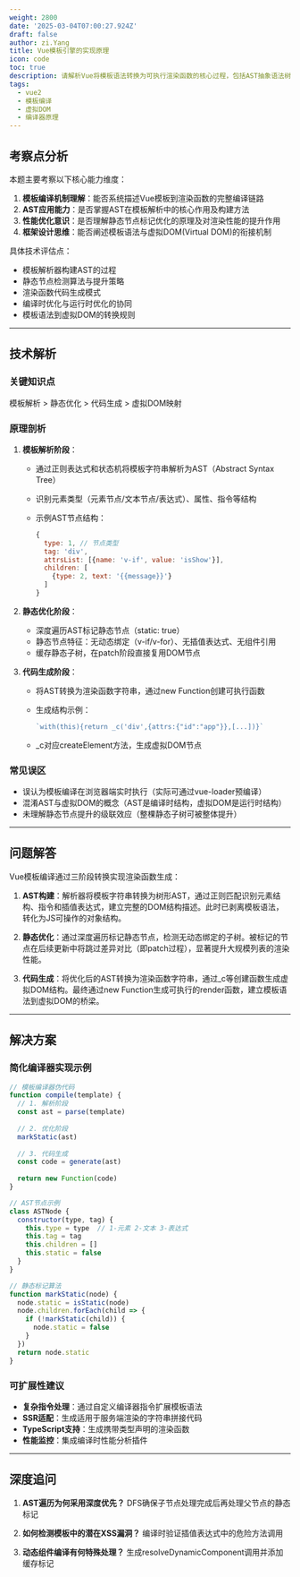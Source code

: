 ```yaml
---
weight: 2800
date: '2025-03-04T07:00:27.924Z'
draft: false
author: zi.Yang
title: Vue模板引擎的实现原理
icon: code
toc: true
description: 请解析Vue将模板语法转换为可执行渲染函数的核心过程，包括AST抽象语法树构建、静态节点优化、代码生成等关键环节的作用。
tags:
  - vue2
  - 模板编译
  - 虚拟DOM
  - 编译器原理
---
```




## 考察点分析

本题主要考察以下核心能力维度：

1. **模板编译机制理解**：能否系统描述Vue模板到渲染函数的完整编译链路
2. **AST应用能力**：是否掌握AST在模板解析中的核心作用及构建方法
3. **性能优化意识**：是否理解静态节点标记优化的原理及对渲染性能的提升作用
4. **框架设计思维**：能否阐述模板语法与虚拟DOM(Virtual DOM)的衔接机制

具体技术评估点：

- 模板解析器构建AST的过程
- 静态节点检测算法与提升策略
- 渲染函数代码生成模式
- 编译时优化与运行时优化的协同
- 模板语法到虚拟DOM的转换规则

---

## 技术解析

### 关键知识点

模板解析 > 静态优化 > 代码生成 > 虚拟DOM映射

### 原理剖析

1. **模板解析阶段**：
   - 通过正则表达式和状态机将模板字符串解析为AST（Abstract Syntax Tree）
   - 识别元素类型（元素节点/文本节点/表达式）、属性、指令等结构
   - 示例AST节点结构：

     ```javascript
     {
       type: 1, // 节点类型
       tag: 'div',
       attrsList: [{name: 'v-if', value: 'isShow'}],
       children: [
         {type: 2, text: '{{message}}'}
       ]
     }
     ```

2. **静态优化阶段**：
   - 深度遍历AST标记静态节点（static: true）
   - 静态节点特征：无动态绑定（v-if/v-for）、无插值表达式、无组件引用
   - 缓存静态子树，在patch阶段直接复用DOM节点

3. **代码生成阶段**：
   - 将AST转换为渲染函数字符串，通过new Function创建可执行函数
   - 生成结构示例：

     ```javascript
     `with(this){return _c('div',{attrs:{"id":"app"}},[...])}`
     ```

   - _c对应createElement方法，生成虚拟DOM节点

### 常见误区

- 误认为模板编译在浏览器端实时执行（实际可通过vue-loader预编译）
- 混淆AST与虚拟DOM的概念（AST是编译时结构，虚拟DOM是运行时结构）
- 未理解静态节点提升的级联效应（整棵静态子树可被整体提升）

---

## 问题解答

Vue模板编译通过三阶段转换实现渲染函数生成：

1. **AST构建**：解析器将模板字符串转换为树形AST，通过正则匹配识别元素结构、指令和插值表达式，建立完整的DOM结构描述。此时已剥离模板语法，转化为JS可操作的对象结构。

2. **静态优化**：通过深度遍历标记静态节点，检测无动态绑定的子树。被标记的节点在后续更新中将跳过差异对比（即patch过程），显著提升大规模列表的渲染性能。

3. **代码生成**：将优化后的AST转换为渲染函数字符串，通过_c等创建函数生成虚拟DOM结构。最终通过new Function生成可执行的render函数，建立模板语法到虚拟DOM的桥梁。

---

## 解决方案

### 简化编译器实现示例

```javascript
// 模板编译器伪代码
function compile(template) {
  // 1. 解析阶段
  const ast = parse(template) 
  
  // 2. 优化阶段
  markStatic(ast)
  
  // 3. 代码生成
  const code = generate(ast)
  
  return new Function(code)
}

// AST节点示例
class ASTNode {
  constructor(type, tag) {
    this.type = type  // 1-元素 2-文本 3-表达式
    this.tag = tag
    this.children = []
    this.static = false
  }
}

// 静态标记算法
function markStatic(node) {
  node.static = isStatic(node)
  node.children.forEach(child => {
    if (!markStatic(child)) {
      node.static = false
    }
  })
  return node.static
}
```

### 可扩展性建议

- **复杂指令处理**：通过自定义编译器指令扩展模板语法
- **SSR适配**：生成适用于服务端渲染的字符串拼接代码
- **TypeScript支持**：生成携带类型声明的渲染函数
- **性能监控**：集成编译时性能分析插件

---

## 深度追问

1. **AST遍历为何采用深度优先？**
   DFS确保子节点处理完成后再处理父节点的静态标记

2. **如何检测模板中的潜在XSS漏洞？**
   编译时验证插值表达式中的危险方法调用

3. **动态组件编译有何特殊处理？**
   生成resolveDynamicComponent调用并添加缓存标记
